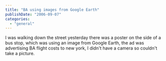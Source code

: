 ```yaml
---
title: "BA using images from Google Earth"
publishDate: "2006-09-07"
categories: 
  - "general"
---
```


I was walking down the street yesterday there was a poster on the side of a bus stop, which was using an image from Google Earth, the ad was advertising BA flight costs to new york, I didn't have a camera so couldn't take a picture.
